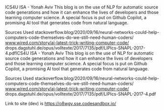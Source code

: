 ICS4U ISA - Yonah Aviv
This blog is on the use of NLP for automatic source code generations and how it can enhance the lives of developers and those learning computer science. A special focus is put on Github Copilot, a promising AI tool that generates code from natural language.

Sources Used
stackoverflow.blog/2020/09/16/neural-networks-could-help-computers-code-themselves-do-we-still-need-human-coders/
www.wired.com/story/ai-latest-trick-writing-computer-code/
drops.dagstuhl.de/opus/volltexte/2017/7135/pdf/LIPIcs-SNAPL-2017-4.pdfICS4U ISA - Yonah Aviv
This blog is on the use of NLP for automatic source code generations and how it can enhance the lives of developers and those learning computer science. A special focus is put on Github Copilot, a promising AI tool that generates code from natural language.

Sources Used
stackoverflow.blog/2020/09/16/neural-networks-could-help-computers-code-themselves-do-we-still-need-human-coders/
www.wired.com/story/ai-latest-trick-writing-computer-code/
drops.dagstuhl.de/opus/volltexte/2017/7135/pdf/LIPIcs-SNAPL-2017-4.pdf

Link to site (dev) is https://o8wgy.sse.codesandbox.io/
